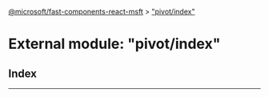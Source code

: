 [@microsoft/fast-components-react-msft](../README.md) > ["pivot/index"](../modules/_pivot_index_.md)

# External module: "pivot/index"

## Index

---

